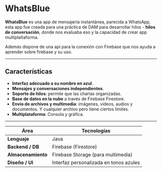 # WhatsBlue  

**WhatsBlue** es una app de mensajería instantánea, parecida a WhatsApp, esta app fue creada para una práctica de DAM para desarrollar hilos - **hilos de conversación**, donde nos evaluaba eso y la capacidad de crear app multiplaltaforma.  

Además dispone de una api para la conexión con Firebase que nos ayuda a aprender sobre firebase y su uso.

---

## Características  

- **Interfaz adecuado a su nombre en azul**.  
- **Mensajes y conversaciones independientes**.  
- **Soporte de hilos**: permite que las charlas organizadas.  
- **Base de datos en la nube** a través de Firebase Firestore.  
- **Envío de archivos y multimedia**: imágenes, videos, audios y documentos. Y cualquier archivo pero tiene ciertos límites.  
- **Multiplataforma**: Consola y gráfica.

---

| Área               | Tecnologías                              |
| ------------------ | ---------------------------------------- |
| **Lenguaje**       | Java                                     |
| **Backend / DB**   | Firebase (Firestore) |
| **Almacenamiento** | Firebase Storage (para multimedia)       |
| **Diseño / UI**    | Interfaz personalizada en tonos azules   |

